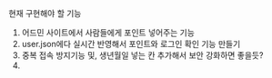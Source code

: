 현재 구현해야 할 기능

1. 어드민 사이트에서 사람들에게 포인트 넣어주는 기능
2. user.json에다 실시간 반영해서 포인트와 로그인 확인 기능 만들기
3. 중복 접속 방지기능 및, 생년월일 넣는 칸 추가해서 보안 강화하면 좋을듯?
4. 
